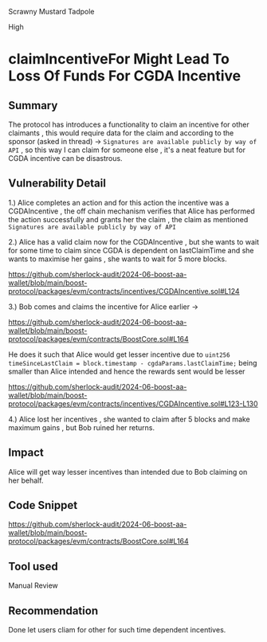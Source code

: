 Scrawny Mustard Tadpole

High

# claimIncentiveFor Might Lead To Loss Of Funds For CGDA Incentive

## Summary

The protocol has introduces a functionality to claim an incentive for other claimants , this would require data for the claim and according to the sponsor (asked in thread) -> `Signatures are available publicly by way of API` , so this way I can claim for someone else , it's a neat feature but for CGDA incentive can be disastrous.

## Vulnerability Detail

1.) Alice completes an action and for this action the incentive was a CGDAIncentive , the off chain mechanism verifies that Alice has performed the action successfully and grants her the claim , the claim as mentioned `Signatures are available publicly by way of API` 

2.) Alice has a valid claim now for the CGDAIncentive , but she wants to wait for some time to claim since CGDA is dependent on lastClaimTime and she wants to maximise her gains , she wants to wait for 5 more blocks.

https://github.com/sherlock-audit/2024-06-boost-aa-wallet/blob/main/boost-protocol/packages/evm/contracts/incentives/CGDAIncentive.sol#L124

3.) Bob comes and claims the incentive for Alice earlier ->

https://github.com/sherlock-audit/2024-06-boost-aa-wallet/blob/main/boost-protocol/packages/evm/contracts/BoostCore.sol#L164

He does it such that Alice would get lesser incentive due to `uint256 timeSinceLastClaim = block.timestamp - cgdaParams.lastClaimTime;` being smaller than Alice intended and hence the rewards sent would be lesser

https://github.com/sherlock-audit/2024-06-boost-aa-wallet/blob/main/boost-protocol/packages/evm/contracts/incentives/CGDAIncentive.sol#L123-L130

4.) Alice lost her incentives , she wanted to claim after 5 blocks and make maximum gains , but Bob ruined her returns.


## Impact

Alice will get way lesser incentives than intended due to Bob claiming on her behalf.

## Code Snippet

https://github.com/sherlock-audit/2024-06-boost-aa-wallet/blob/main/boost-protocol/packages/evm/contracts/BoostCore.sol#L164

## Tool used

Manual Review

## Recommendation

Done let users cliam for other for such time dependent incentives.